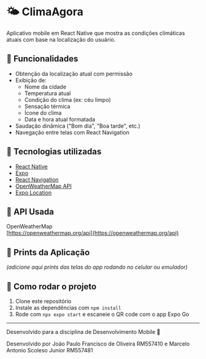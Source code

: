 # 🌤️ ClimaAgora

Aplicativo mobile em React Native que mostra as condições climáticas atuais com base na localização do usuário.

## 📱 Funcionalidades

- Obtenção da localização atual com permissão
- Exibição de:
  - Nome da cidade
  - Temperatura atual
  - Condição do clima (ex: céu limpo)
  - Sensação térmica
  - Ícone do clima
  - Data e hora atual formatada
- Saudação dinâmica ("Bom dia", "Boa tarde", etc.)
- Navegação entre telas com React Navigation

## 🧪 Tecnologias utilizadas

- [React Native](https://reactnative.dev/)
- [Expo](https://expo.dev/)
- [React Navigation](https://reactnavigation.org/)
- [OpenWeatherMap API](https://openweathermap.org/api)
- [Expo Location](https://docs.expo.dev/versions/latest/sdk/location/)

## 🔑 API Usada

OpenWeatherMap  
[https://openweathermap.org/api](https://openweathermap.org/api)

## 📸 Prints da Aplicação

_(adicione aqui prints das telas do app rodando no celular ou emulador)_

## 🚀 Como rodar o projeto

1. Clone este repositório
2. Instale as dependências com `npm install`
3. Rode com `npx expo start` e escaneie o QR code com o app Expo Go

---

Desenvolvido para a disciplina de Desenvolvimento Mobile 📲

Desenvolvido por João Paulo Francisco de Oliveira RM557410 e Marcelo Antonio Scoleso Junior RM557481
